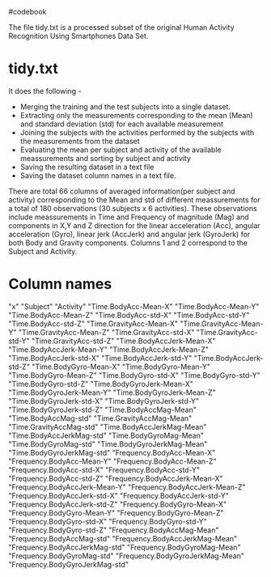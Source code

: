 #codebook

The file tidy.txt is a processed subset of the original Human Activity Recognition Using Smartphones Data Set.


# tidy.txt
It does the following - 

* Merging the training and the test subjects into a single dataset.
* Extracting only the measurements corresponding to the mean (Mean) and standard deviation (std) for 
 each available measurement
* Joining the subjects with the activities performed by the subjects with the measurements from the dataset
* Evaluating the mean per subject and activity of the available meassurements and sorting by subject and activity
* Saving the resulting dataset in a text file
* Saving the dataset column names in a text file.

There are total 66 columns of averaged information(per subject and activity) corresponding to the 
Mean and std of different meassurements for a total of 180 observations (30 subjects x 6 activities). 
These observations include meassurements in Time and Frequency of magnitude (Mag) and components in X,Y and Z 
direction for the linear acceleration (Acc), angular acceleration (Gyro), linear jerk (AccJerk) 
and angular jerk (GyroJerk) for both Body and Gravity components. Columns 1 and 2 correspond to 
the Subject and Activity.

 # Column names 
 
 "x"
"Subject"
"Activity"
"Time.BodyAcc-Mean-X"
"Time.BodyAcc-Mean-Y"
"Time.BodyAcc-Mean-Z"
"Time.BodyAcc-std-X"
"Time.BodyAcc-std-Y"
"Time.BodyAcc-std-Z"
"Time.GravityAcc-Mean-X"
"Time.GravityAcc-Mean-Y"
"Time.GravityAcc-Mean-Z"
"Time.GravityAcc-std-X"
"Time.GravityAcc-std-Y"
"Time.GravityAcc-std-Z"
"Time.BodyAccJerk-Mean-X"
"Time.BodyAccJerk-Mean-Y"
"Time.BodyAccJerk-Mean-Z"
"Time.BodyAccJerk-std-X"
"Time.BodyAccJerk-std-Y"
"Time.BodyAccJerk-std-Z"
"Time.BodyGyro-Mean-X"
"Time.BodyGyro-Mean-Y"
"Time.BodyGyro-Mean-Z"
"Time.BodyGyro-std-X"
"Time.BodyGyro-std-Y"
"Time.BodyGyro-std-Z"
"Time.BodyGyroJerk-Mean-X"
"Time.BodyGyroJerk-Mean-Y"
"Time.BodyGyroJerk-Mean-Z"
"Time.BodyGyroJerk-std-X"
"Time.BodyGyroJerk-std-Y"
"Time.BodyGyroJerk-std-Z"
"Time.BodyAccMag-Mean"
"Time.BodyAccMag-std"
"Time.GravityAccMag-Mean"
"Time.GravityAccMag-std"
"Time.BodyAccJerkMag-Mean"
"Time.BodyAccJerkMag-std"
"Time.BodyGyroMag-Mean"
"Time.BodyGyroMag-std"
"Time.BodyGyroJerkMag-Mean"
"Time.BodyGyroJerkMag-std"
"Frequency.BodyAcc-Mean-X"
"Frequency.BodyAcc-Mean-Y"
"Frequency.BodyAcc-Mean-Z"
"Frequency.BodyAcc-std-X"
"Frequency.BodyAcc-std-Y"
"Frequency.BodyAcc-std-Z"
"Frequency.BodyAccJerk-Mean-X"
"Frequency.BodyAccJerk-Mean-Y"
"Frequency.BodyAccJerk-Mean-Z"
"Frequency.BodyAccJerk-std-X"
"Frequency.BodyAccJerk-std-Y"
"Frequency.BodyAccJerk-std-Z"
"Frequency.BodyGyro-Mean-X"
"Frequency.BodyGyro-Mean-Y"
"Frequency.BodyGyro-Mean-Z"
"Frequency.BodyGyro-std-X"
"Frequency.BodyGyro-std-Y"
"Frequency.BodyGyro-std-Z"
"Frequency.BodyAccMag-Mean"
"Frequency.BodyAccMag-std"
"Frequency.BodyAccJerkMag-Mean"
"Frequency.BodyAccJerkMag-std"
"Frequency.BodyGyroMag-Mean"
"Frequency.BodyGyroMag-std"
"Frequency.BodyGyroJerkMag-Mean"
"Frequency.BodyGyroJerkMag-std"
